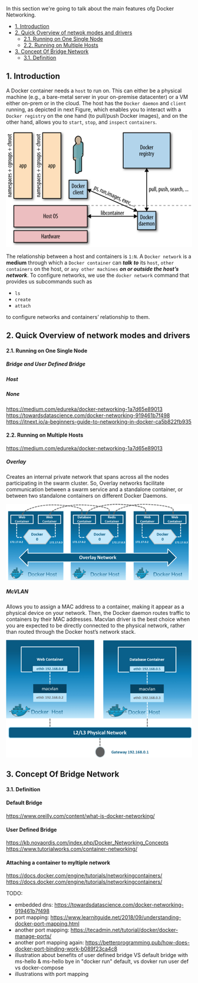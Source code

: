 
In this section we're going to talk about the main features ofg Docker Networking.

  - [1. Introduction](#1.-introduction)
  - [2. Quick Overview of netwok modes and drivers](#2.-quick-overview-of-netwok-modes-and-drivers)
      - [2.1. Running on One Single Node](#2.1.-running-on-one-single-node)
      - [2.2. Running on Multiple Hosts](#2.2.-running-on-multiple-hosts)
  - [3. Concept Of Bridge Network](#3.-concept-of-bridge-network)
      - [3.1. Definition](#3.1.-definition)

## 1. Introduction

A Docker container needs a `host` to run on. This can either be a physical machine (e.g., a bare-metal server in your on-premise datacenter) or a VM either on-prem or in the cloud. The host has the `Docker daemon` and `client` running, as depicted in next Figure, which enables you to interact with a `Docker registry` on the one hand (to pull/push Docker images), and on the other hand, allows you to `start`, `stop`, and `inspect` `containers`.

![](../pics/intro_netwk.png)


The relationship between a host and containers is `1:N`.
A `Docker network` is a **medium** through which a `Docker container` can ***talk*** ***to*** its `host`, `other containers` on the host, or `any other machines` ***on or outside the host’s network***. To configure networks, we use the `docker network` command that provides us subcommands such as 
* `ls`
* `create`
* `attach` 

to configure networks and containers’ relationship to them.

## 2. Quick Overview of network modes and drivers

#### 2.1. Running on One Single Node

##### Bridge and User Defined Bridge



##### Host
##### None


https://medium.com/edureka/docker-networking-1a7d65e89013
https://towardsdatascience.com/docker-networking-919461b7f498
https://itnext.io/a-beginners-guide-to-networking-in-docker-ca5b822fb935

#### 2.2. Running on Multiple Hosts

https://medium.com/edureka/docker-networking-1a7d65e89013

##### Overlay

Creates an internal private network that spans across all the nodes participating in the swarm cluster. So, Overlay networks facilitate communication between a swarm service and a standalone container, or between two standalone containers on different Docker Daemons.

![](../pics/overlay.png)

##### McVLAN


Allows you to assign a MAC address to a container, making it appear as a physical device on your network. Then, the Docker daemon routes traffic to containers by their MAC addresses. Macvlan driver is the best choice when you are expected to be directly connected to the physical network, rather than routed through the Docker host’s network stack.

![](../pics/mcvlan.png)

## 3. Concept Of Bridge Network

#### 3.1. Definition

#### Default Bridge
https://www.oreilly.com/content/what-is-docker-networking/
#### User Defined Bridge
https://kb.novaordis.com/index.php/Docker_Networking_Concepts
https://www.tutorialworks.com/container-networking/

#### Attaching a container to myltiple network
https://docs.docker.com/engine/tutorials/networkingcontainers/
https://docs.docker.com/engine/tutorials/networkingcontainers/

TODO:
- embedded dns: https://towardsdatascience.com/docker-networking-919461b7f498
- port mapping: https://www.learnitguide.net/2018/09/understanding-docker-port-mapping.html
- another port mapping: https://tecadmin.net/tutorial/docker/docker-manage-ports/
- another port mapping again: https://betterprogramming.pub/how-does-docker-port-binding-work-b089f23ca4c8
- illustration about benefits of user defined bridge VS default bridge with ms-hello & ms-hello bye in "docker run" default, vs dovker run user def vs docker-compose
- illustrations with port mapping